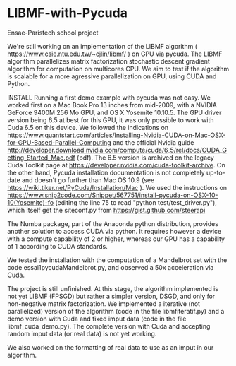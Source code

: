 # LIBMF-with-Pycuda
Ensae-Paristech school project 

We're still working on an implementation of the LIBMF algorithm ( https://www.csie.ntu.edu.tw/~cjlin/libmf/ ) on GPU via pycuda. The LIBMF algorithm parallelizes matrix factorization stochastic descent gradient algorithm for computation on multicores CPU. We aim to test if the algorithm is scalable for a more agressive parallelization on GPU, using CUDA and Python.

INSTALL
Running a first demo example with pycuda was not easy. We worked first on a Mac Book Pro 13 inches from mid-2009, with a NVIDIA GeForce 9400M 256 Mo GPU, and OS X Yosemite 10.10.5. The GPU driver version being 6.5 at best for this GPU, it was only possible to work with Cuda 6.5 on this device. We followed the indications on https://www.quantstart.com/articles/Installing-Nvidia-CUDA-on-Mac-OSX-for-GPU-Based-Parallel-Computing and the official Nvidia guide http://developer.download.nvidia.com/compute/cuda/6_5/rel/docs/CUDA_Getting_Started_Mac.pdf (pdf). The 6.5 version is archived on the legacy Cuda Toolkit page at https://developer.nvidia.com/cuda-toolkit-archive. On the other hand, Pycuda installation documentation is not completely up-to-date and doesn't go further than Mac OS 10.9 (see https://wiki.tiker.net/PyCuda/Installation/Mac ). We used the instructions on https://www.snip2code.com/Snippet/567751/install-pycuda-on-OSX-10-10(Yosemite)-fo (editing the line 75 to read "python test/test_driver.py"), which itself get the siteconf.py from https://gist.github.com/steerapi

The Numba package, part of the Anaconda python distribution, provides another solution to access CUDA via python. It requires however a device with a compute capability of 2 or higher, whereas our GPU has a capability of 1 according to CUDA standards.

We tested the installation with the computation of a Mandelbrot set with the code essai1pycudaMandelbrot.py, and observed a 50x acceleration via Cuda.

The project is still unfinished. At this stage, the algorithm implemented is not yet LIBMF (FPSGD) but rather a simpler version, DSGD, and only for non-negative matrix factorization. We implemented a iterative (not parallelized) version of the algorithm (code in the file libmfiteratif.py) and a demo version with Cuda and fixed imput data (code in the file libmf_cuda_demo.py). The complete version with Cuda and accepting random imput data (or real data) is not yet working.

We also worked on the formatting of real data to use as an imput in our algorithm.
